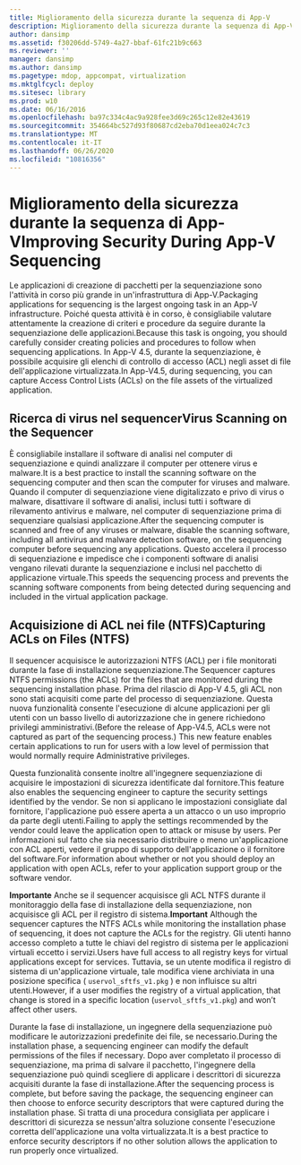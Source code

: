 ```yaml
---
title: Miglioramento della sicurezza durante la sequenza di App-V
description: Miglioramento della sicurezza durante la sequenza di App-V
author: dansimp
ms.assetid: f30206dd-5749-4a27-bbaf-61fc21b9c663
ms.reviewer: ''
manager: dansimp
ms.author: dansimp
ms.pagetype: mdop, appcompat, virtualization
ms.mktglfcycl: deploy
ms.sitesec: library
ms.prod: w10
ms.date: 06/16/2016
ms.openlocfilehash: ba97c334c4ac9a928fee3d69c265c12e82e43619
ms.sourcegitcommit: 354664bc527d93f80687cd2eba70d1eea024c7c3
ms.translationtype: MT
ms.contentlocale: it-IT
ms.lasthandoff: 06/26/2020
ms.locfileid: "10816356"
---
```

# <span data-ttu-id="48578-103">Miglioramento della sicurezza durante la sequenza di App-V</span><span class="sxs-lookup"><span data-stu-id="48578-103">Improving Security During App-V Sequencing</span></span>


<span data-ttu-id="48578-104">Le applicazioni di creazione di pacchetti per la sequenziazione sono l'attività in corso più grande in un'infrastruttura di App-V.</span><span class="sxs-lookup"><span data-stu-id="48578-104">Packaging applications for sequencing is the largest ongoing task in an App-V infrastructure.</span></span> <span data-ttu-id="48578-105">Poiché questa attività è in corso, è consigliabile valutare attentamente la creazione di criteri e procedure da seguire durante la sequenziazione delle applicazioni.</span><span class="sxs-lookup"><span data-stu-id="48578-105">Because this task is ongoing, you should carefully consider creating policies and procedures to follow when sequencing applications.</span></span> <span data-ttu-id="48578-106">In App-V 4.5, durante la sequenziazione, è possibile acquisire gli elenchi di controllo di accesso (ACL) negli asset di file dell'applicazione virtualizzata.</span><span class="sxs-lookup"><span data-stu-id="48578-106">In App-V4.5, during sequencing, you can capture Access Control Lists (ACLs) on the file assets of the virtualized application.</span></span>

## <span data-ttu-id="48578-107">Ricerca di virus nel sequencer</span><span class="sxs-lookup"><span data-stu-id="48578-107">Virus Scanning on the Sequencer</span></span>


<span data-ttu-id="48578-108">È consigliabile installare il software di analisi nel computer di sequenziazione e quindi analizzare il computer per ottenere virus e malware.</span><span class="sxs-lookup"><span data-stu-id="48578-108">It is a best practice to install the scanning software on the sequencing computer and then scan the computer for viruses and malware.</span></span> <span data-ttu-id="48578-109">Quando il computer di sequenziazione viene digitalizzato e privo di virus o malware, disattivare il software di analisi, inclusi tutti i software di rilevamento antivirus e malware, nel computer di sequenziazione prima di sequenziare qualsiasi applicazione.</span><span class="sxs-lookup"><span data-stu-id="48578-109">After the sequencing computer is scanned and free of any viruses or malware, disable the scanning software, including all antivirus and malware detection software, on the sequencing computer before sequencing any applications.</span></span> <span data-ttu-id="48578-110">Questo accelera il processo di sequenziazione e impedisce che i componenti software di analisi vengano rilevati durante la sequenziazione e inclusi nel pacchetto di applicazione virtuale.</span><span class="sxs-lookup"><span data-stu-id="48578-110">This speeds the sequencing process and prevents the scanning software components from being detected during sequencing and included in the virtual application package.</span></span>

## <span data-ttu-id="48578-111">Acquisizione di ACL nei file (NTFS)</span><span class="sxs-lookup"><span data-stu-id="48578-111">Capturing ACLs on Files (NTFS)</span></span>


<span data-ttu-id="48578-112">Il sequencer acquisisce le autorizzazioni NTFS (ACL) per i file monitorati durante la fase di installazione sequenziazione.</span><span class="sxs-lookup"><span data-stu-id="48578-112">The Sequencer captures NTFS permissions (the ACLs) for the files that are monitored during the sequencing installation phase.</span></span> <span data-ttu-id="48578-113">Prima del rilascio di App-V 4.5, gli ACL non sono stati acquisiti come parte del processo di sequenziazione. Questa nuova funzionalità consente l'esecuzione di alcune applicazioni per gli utenti con un basso livello di autorizzazione che in genere richiedono privilegi amministrativi.</span><span class="sxs-lookup"><span data-stu-id="48578-113">(Before the release of App-V4.5, ACLs were not captured as part of the sequencing process.) This new feature enables certain applications to run for users with a low level of permission that would normally require Administrative privileges.</span></span>

<span data-ttu-id="48578-114">Questa funzionalità consente inoltre all'ingegnere sequenziazione di acquisire le impostazioni di sicurezza identificate dal fornitore.</span><span class="sxs-lookup"><span data-stu-id="48578-114">This feature also enables the sequencing engineer to capture the security settings identified by the vendor.</span></span> <span data-ttu-id="48578-115">Se non si applicano le impostazioni consigliate dal fornitore, l'applicazione può essere aperta a un attacco o un uso improprio da parte degli utenti.</span><span class="sxs-lookup"><span data-stu-id="48578-115">Failing to apply the settings recommended by the vendor could leave the application open to attack or misuse by users.</span></span> <span data-ttu-id="48578-116">Per informazioni sul fatto che sia necessario distribuire o meno un'applicazione con ACL aperti, vedere il gruppo di supporto dell'applicazione o il fornitore del software.</span><span class="sxs-lookup"><span data-stu-id="48578-116">For information about whether or not you should deploy an application with open ACLs, refer to your application support group or the software vendor.</span></span>

<span data-ttu-id="48578-117">**Importante**  Anche se il sequencer acquisisce gli ACL NTFS durante il monitoraggio della fase di installazione della sequenziazione, non acquisisce gli ACL per il registro di sistema.</span><span class="sxs-lookup"><span data-stu-id="48578-117">**Important** Although the sequencer captures the NTFS ACLs while monitoring the installation phase of sequencing, it does not capture the ACLs for the registry.</span></span> <span data-ttu-id="48578-118">Gli utenti hanno accesso completo a tutte le chiavi del registro di sistema per le applicazioni virtuali eccetto i servizi.</span><span class="sxs-lookup"><span data-stu-id="48578-118">Users have full access to all registry keys for virtual applications except for services.</span></span> <span data-ttu-id="48578-119">Tuttavia, se un utente modifica il registro di sistema di un'applicazione virtuale, tale modifica viene archiviata in una posizione specifica ( `uservol_sftfs_v1.pkg` ) e non influisce su altri utenti.</span><span class="sxs-lookup"><span data-stu-id="48578-119">However, if a user modifies the registry of a virtual application, that change is stored in a specific location (`uservol_sftfs_v1.pkg`) and won’t affect other users.</span></span>

 

<span data-ttu-id="48578-120">Durante la fase di installazione, un ingegnere della sequenziazione può modificare le autorizzazioni predefinite dei file, se necessario.</span><span class="sxs-lookup"><span data-stu-id="48578-120">During the installation phase, a sequencing engineer can modify the default permissions of the files if necessary.</span></span> <span data-ttu-id="48578-121">Dopo aver completato il processo di sequenziazione, ma prima di salvare il pacchetto, l'ingegnere della sequenziazione può quindi scegliere di applicare i descrittori di sicurezza acquisiti durante la fase di installazione.</span><span class="sxs-lookup"><span data-stu-id="48578-121">After the sequencing process is complete, but before saving the package, the sequencing engineer can then choose to enforce security descriptors that were captured during the installation phase.</span></span> <span data-ttu-id="48578-122">Si tratta di una procedura consigliata per applicare i descrittori di sicurezza se nessun'altra soluzione consente l'esecuzione corretta dell'applicazione una volta virtualizzata.</span><span class="sxs-lookup"><span data-stu-id="48578-122">It is a best practice to enforce security descriptors if no other solution allows the application to run properly once virtualized.</span></span>

 

 





